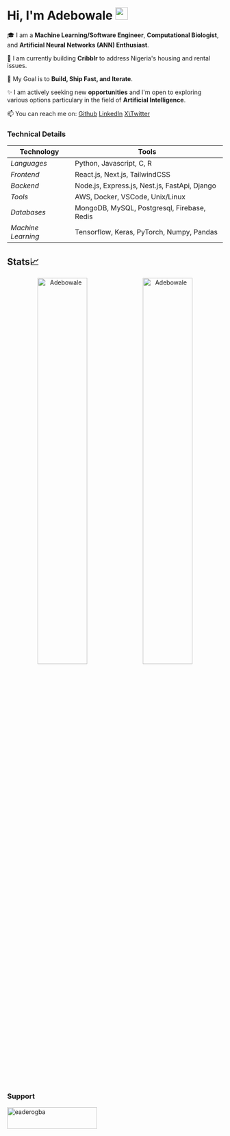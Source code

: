 # Hi, I'm Adebowale <img src="https://github.com/TheDudeThatCode/TheDudeThatCode/blob/master/Assets/Hi.gif" width="29px">


🎓 I am a **Machine Learning/Software Engineer**, **Computational Biologist**, and **Artificial Neural Networks (ANN) Enthusiast**.

🌱 I am currently building **Cribblr** to address Nigeria's housing and rental issues.

🎯 My Goal is to **Build, Ship Fast, and Iterate**.

✨ I am actively seeking new **opportunities** and I'm open to exploring various options particulary in the field of **Artificial Intelligence**.

📫 You can reach me on: [Github](https://github.com/eaderogba) [LinkedIn](https://www.linkedin.com/in/adebowaleaderogba/) [X\Twitter](https://www.x.com/CNeuralMind)

### Technical Details
| Technology | Tools |
| -------------| ------------- |
|*Languages* | Python, Javascript, C, R |
|*Frontend*| React.js, Next.js, TailwindCSS|
|*Backend*| Node.js, Express.js, Nest.js, FastApi, Django|
|*Tools*| AWS, Docker, VSCode, Unix/Linux |
|*Databases*| MongoDB, MySQL, Postgresql, Firebase, Redis |
|*Machine Learning*| Tensorflow, Keras, PyTorch, Numpy, Pandas |


## Stats📈
<p align="center">
<!-- <img width="40%" src="https://github-readme-stats.vercel.app/api/top-langs?username=eaderogba&show_icons=true&theme=dracula&title_color=ff8000&text_color=ffffff&bg_color=6a6a6a&locale=en&layout=compact&hide_border=true" alt="Adebowale" />  -->
<img width="48%" src="https://github-readme-stats.vercel.app/api?username=eaderogba&show_icons=true&theme=dracula&title_color=ff8000&text_color=ffffff&bg_color=6a6a6a&locale=en&hide_border=true" alt="Adebowale" />
<img width="48%" src="https://github-readme-streak-stats.herokuapp.com/?user=eaderogba&theme=highcontrast&hide_border=true" alt="Adebowale" />
</p>

<h3 align="left">Support</h3>
<p><a href="https://www.buymeacoffee.com/eaderogba"> <img align="left" src="https://cdn.buymeacoffee.com/buttons/v2/default-yellow.png" height="50" width="210" alt="eaderogba" /></a><a href="https://ko-fi.com/eaderogba"> <img align="left" 

